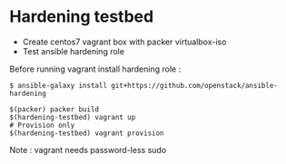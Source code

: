 # Hardening testbed

* Create centos7 vagrant box with packer virtualbox-iso
* Test ansible hardening role

Before running vagrant install hardening role :
```
$ ansible-galaxy install git+https://github.com/openstack/ansible-hardening
```

```
$(packer) packer build
$(hardening-testbed) vagrant up
# Provision only
$(hardening-testbed) vagrant provision
```

Note : vagrant needs password-less sudo
